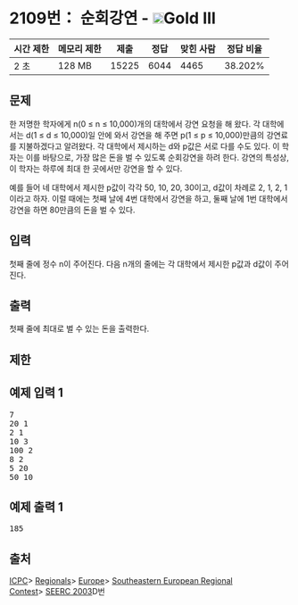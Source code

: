 # 2109번： 순회강연 - <img src="https://static.solved.ac/tier_small/13.svg" style="height:20px" />Gold III

| 시간 제한 | 메모리 제한 | 제출 | 정답 | 맞힌 사람 | 정답 비율 |
| --- | --- | --- | --- | --- | --- |
| 2 초 | 128 MB | 15225 | 6044 | 4465 | 38.202% |

## 문제

한 저명한 학자에게 n(0 ≤ n ≤ 10,000)개의 대학에서 강연 요청을 해 왔다. 각 대학에서는 d(1 ≤ d ≤ 10,000)일 안에 와서 강연을 해 주면 p(1 ≤ p ≤ 10,000)만큼의 강연료를 지불하겠다고 알려왔다. 각 대학에서 제시하는 d와 p값은 서로 다를 수도 있다. 이 학자는 이를 바탕으로, 가장 많은 돈을 벌 수 있도록 순회강연을 하려 한다. 강연의 특성상, 이 학자는 하루에 최대 한 곳에서만 강연을 할 수 있다.

예를 들어 네 대학에서 제시한 p값이 각각 50, 10, 20, 30이고, d값이 차례로 2, 1, 2, 1 이라고 하자. 이럴 때에는 첫째 날에 4번 대학에서 강연을 하고, 둘째 날에 1번 대학에서 강연을 하면 80만큼의 돈을 벌 수 있다.

## 입력

첫째 줄에 정수 n이 주어진다. 다음 n개의 줄에는 각 대학에서 제시한 p값과 d값이 주어진다.

## 출력

첫째 줄에 최대로 벌 수 있는 돈을 출력한다.

## 제한

## 예제 입력 1

<pre>7
20 1
2 1
10 3
100 2
8 2
5 20
50 10
</pre>
## 예제 출력 1

<pre>185</pre>
## 출처

[ICPC](/category/1)> [Regionals](/category/7)> [Europe](/category/10)> [Southeastern European Regional Contest](/category/12)> [SEERC 2003](/category/detail/31)D번

